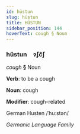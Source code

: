 ```yaml
---
id: hüstun
slug: hüstun
title: HÜSTUN
sidebar_position: 144
hoverText: cough § Noun
---
```


### hüstun&emsp;<span kind="abugida">ɂ́ʄc̃ʃ</span>

*cough* **§** Noun

**Verb**: to be a cough

**Noun**: cough

**Modifier**: cough-related

German Husten /ˈhuːstən/

*Germanic Language Family*